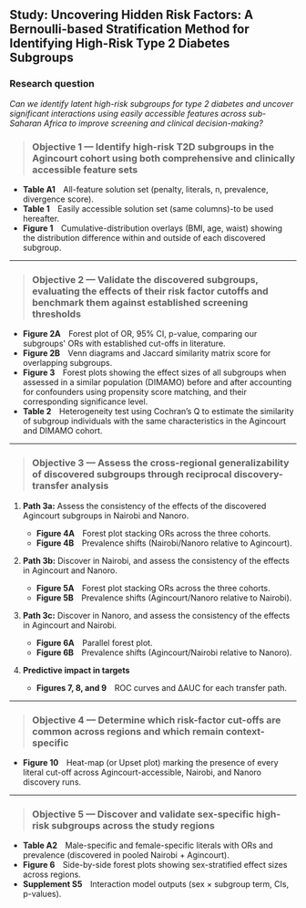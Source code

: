 ## **Study: Uncovering Hidden Risk Factors: A Bernoulli-based Stratification Method for Identifying High-Risk Type 2 Diabetes Subgroups**

### Research question

*Can we identify latent high-risk subgroups for type 2 diabetes and uncover significant interactions using easily accessible features across sub-Saharan Africa to improve screening and clinical decision-making?*
<!-- **Can we uncover latent high-risk subgroups for type 2 diabetes and identify meaningful interactions between anthropometric and lifestyle-based risk factor cut-offs across sub-Saharan African populations—and to what extent are these subgroups transferable across regions and sex, while improving risk prediction beyond conventional models?** -->

> ### **Objective 1 — Identify high-risk T2D subgroups in the Agincourt cohort using both comprehensive and clinically accessible feature sets**

- **Table A1** All-feature solution set (penalty, literals, n, prevalence, divergence score).  
- **Table 1** Easily accessible solution set (same columns)-to be used hereafter.  
- **Figure 1** Cumulative-distribution overlays (BMI, age, waist) showing the distribution difference within and outside of each discovered subgroup.  
<!-- - **Supplement S1** Autostrat search-path flowchart and stability filter that yields the final β subgroups. -->

---

> ### **Objective 2 — Validate the discovered subgroups, evaluating the effects of their risk factor cutoffs and benchmark them against established screening thresholds**

<!-- - **Table B1** Adjusted OR, 95 % CI, p-value for each subgroup. -->
<!-- , calibration slope, Hosmer–Lemeshow p for each subgroup.   -->
- **Figure 2A** Forest plot of OR, 95% CI, p-value, comparing our subgroups' ORs with established cut-offs in literature.  
- **Figure 2B** Venn diagrams and Jaccard similarity matrix score for overlapping subgroups.
- **Figure 3** Forest plots showing the effect sizes of all subgroups when assessed in a similar population (DIMAMO) before and after accounting for confounders using propensity score matching, and their corresponding significance level.
- **Table 2** Heterogeneity test using Cochran’s Q to estimate the similarity of subgroup individuals with the same characteristics in the Agincourt and DIMAMO cohort.
<!-- - **Supplement S4** Jaccard similarity matrix and descriptive overlap statistics. -->
<!-- - **Supplement S2** Complete literature rule bank with re-estimated ORs in Agincourt. -->

---

> ### **Objective 3 — Assess the cross-regional generalizability of discovered subgroups through reciprocal discovery-transfer analysis**

1. **Path 3a:** Assess the consistency of the effects of the discovered Agincourt subgroups in Nairobi and Nanoro.  
   - **Figure 4A** Forest plot stacking ORs across the three cohorts.  
   - **Figure 4B** Prevalence shifts (Nairobi/Nanoro relative to Agincourt).

2. **Path 3b:** Discover in Nairobi, and assess the consistency of the effects in Agincourt and Nanoro.  
   - **Figure 5A** Forest plot stacking ORs across the three cohorts.  
   - **Figure 5B** Prevalence shifts (Agincourt/Nanoro relative to Nairobi).

3. **Path 3c:** Discover in Nanoro, and assess the consistency of the effects in Agincourt and Nairobi.  
   - **Figure 6A** Parallel forest plot.  
   - **Figure 6B** Prevalence shifts (Agincourt/Nairobi relative to Nanoro).

4. **Predictive impact in targets**  
   - **Figures 7, 8, and 9** ROC curves and ΔAUC for each transfer path.  
   <!-- - **Supplement S3** Calibration diagnostics for all transferred models. -->

---

> ### **Objective 4 — Determine which risk-factor cut-offs are common across regions and which remain context-specific**

- **Figure 10** Heat-map (or Upset plot) marking the presence of every literal cut-off across Agincourt-accessible, Nairobi, and Nanoro discovery runs.  
<!-- - **Supplement S4** Jaccard similarity matrix and descriptive overlap statistics. -->

---

> ### **Objective 5 — Discover and validate sex-specific high-risk subgroups across the study regions**

- **Table A2** Male-specific and female-specific literals with ORs and prevalence (discovered in pooled Nairobi + Agincourt).  
- **Figure 6** Side-by-side forest plots showing sex-stratified effect sizes across regions.  
- **Supplement S5** Interaction model outputs (sex × subgroup term, CIs, p-values).

<!-- ### **Objective 6 — Quantify the incremental predictive value of subgroup membership beyond baseline risk factors**

- **Figure 7** For Agincourt: ROC panel comparing the base model (age, sex, BMI) against successive additions of each subgroup mask.  
- **Figure 7-supplement** Analogous ROC sets for Nairobi and Nanoro.  
- **Supplement S6** Net Reclassification Improvement (NRI) and Integrated Discrimination Improvement (IDI) tables for every cohort. -->

<!-- **Integration Note.**  
- Tables A2, B1, C1–C2 and Figures 1–5, 7 reside in the main manuscript.  
- All “A1”, “D1” and “S-” materials go to the online appendix.   -->
